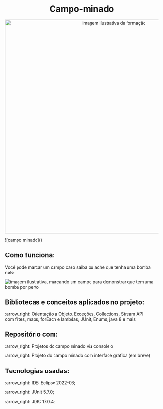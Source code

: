 # <h1 align="center">Campo-minado</h1>

<p align="center">
     <img alt="imagem ilustrativa da formação" src="https://user-images.githubusercontent.com/112354693/220440625-e7601001-4fc4-4b05-8547-82c82787abbb.png" width="700">
</p>
![campo minado]()

## Como funciona:
<p>Você pode marcar um campo caso saiba ou ache que tenha uma bomba nele</p>
<img alt="imagem ilustrativa, marcando um campo para demonstrar que tem uma bomba por perto" src="https://user-images.githubusercontent.com/112354693/220442048-5fed02de-bdec-4645-a22c-e4369623bc8e.PNG">


## Bibliotecas e conceitos aplicados no projeto:

<p>:arrow_right: Orientação a Objeto, Exceções, Collections, Stream API <br> 
com filtes, maps, forEach e lambdas, JUnit, Enums, java 8 e mais</p>

## Repositório com:

<p>:arrow_right: Projetos do campo minado via console o</p>
<p>:arrow_right: Projeto do campo minado com interface gráfica (em breve) </p>

## Tecnologias usadas:

<p>:arrow_right: IDE: Eclipse 2022-06;</p>
<p>:arrow_right: JUnit 5.7.0;</p>
<p>:arrow_right: JDK: 17.0.4;</p>
